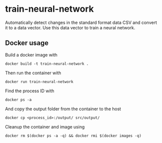 # train-neural-network
Automatically detect changes in the standard format data CSV and convert it to a data vector.
Use this data vector to train a neural network.

## Docker usage
Build a docker image with

`docker build -t train-neural-network .`

Then run the container with

`docker run train-neural-network`

Find the process ID with

`docker ps -a`

And copy the output folder from the container to the host

`docker cp <process_id>:/output/ src/output/`

Cleanup the container and image using

`docker rm $(docker ps -a -q) && docker rmi $(docker images -q)`
